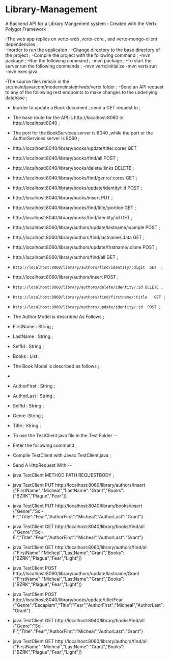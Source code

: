 # Library-Management
A Backend API for a Library Mangement system  : Created with the Vertx Polygot Framework  

-The web app replies on vertx-web ,vertx-core , and vertx-mongo-client  dependencies ;   
-Inorder to run the applicaton  ; 
-Change directory to the base directory of the project ; 
-Compile the project with the following command ; 
-mvn package ; 
-Run the following command ; 
-mvn  package ; 
-To start the server,run the following commands ;
-mvn vertx:initialize
-mvn vertx:run  
-mvn  exec:java  

-The source files remain in the src/main/java/com/moderneinstein/web/vertx folder ; 
-Send an API request to any of the following rest endpoints to  make changes to the underlying database ; 
- Inorder to update a Book document , send a GET request to  ;
- The base route for the API is http://localhost:8060 or http://localhost:8040  ;
- The port for the BookServices server is 8040  ,while the port or the AuthorServices server  is 8060 ; 
- http://localhost:8040/library/books/update/title/:cores GET
- http://localhost:8040/library/books/find/all POST ; 
- http://localhost:8040/library/books/delete/:links DELETE ;
- http://localhost:8040/library/books/find/genre/:cores  GET ;   
- http://localhost:8040/library/books/update/identity/:id  POST ;
-  http://localhost:8040/library/books/insert  PUT ;
- http://localhost:8040/library/books/find/title/:portion  GET ;
- http://localhost:8040/library/books/find/identity/:id  GET ;

-    http://localhost:8060/library/authors/update/lastname/:sample  POST  ;
 -    http://localhost:8060/library/authors/find/lastname/:data  GET  ; 
 -    http://localhost:8060/library/authors/update/firstname/:clone  POST ;
 -    http://localhost:8060/library/authors/find/all  GET  ;
 -     http://localhost:8060/library/authors/find/identity/:digit  GET  ;
 -   http://localhost:8060/library/authors/insert POST  ;
 -     http://localhost:8060/library/authors/delete/identity/:id DELETE ;
 -     http://localhost:8060/library/authors/find/firstname/:title   GET ;
 -     http://localhost:8060/library/authors/update/identity/:id  POST ;
 - The Author Model is described As Follows ;
 - FirstName : String ;
- LastName : String  ;
- SelfId : String ;
- Books : List<String> ;
- The Book Model is described as follows ;
- 
- AuthorFirst : String ;
- AuthorLast : String ;
- SelfId : String ;
- Genre :String ;
- Title : String  ;

- To use the TestClient.java file in the Test Folder -- 
 - Enter the following command  ;   
 - Compile TestClient with Javac TestClient.java ; 
 - Send A HttpRequest With -- 
- java TestClient METHOD PATH  REQUESTBODY ; 
-  java TestClient  PUT http://localhost:8060/library/authors/insert  {\"FirstName\":\"Micheal\",\"LastName\":\"Grant\",\"Books\":[\"BZRK\",\"Plague\",\"Fear\"]}
-  java TestClient  PUT http://localhost:8040/library/books/insert  {\"Genre\":\"Sci-Fi\",\"Title\":\"Fear\",\"AuthorFirst\":\"Micheal\",\"AuthorLast\":\"Grant\"}
-  java TestClient  GET http://localhost:8040/library/books/find/all  {\"Genre\":\"Sci-Fi\",\"Title\":\"Fear\",\"AuthorFirst\":\"Micheal\",\"AuthorLast\":\"Grant\"}
-  java TestClient  GET http://localhost:8060/library/authors/find/all {\"FirstName\":\"Micheal\",\"LastName\":\"Grant\",\"Books\":[\"BZRK\",\"Plague\",\"Fear\",\"Light\"]}
- java TestClient  POST http://localhost:8060/library/authors/update/lastname/Grant  {\"FirstName\":\"Micheal\",\"LastName\":\"Grant\",\"Books\":[\"BZRK\",\"Plague\",\"Fear\",\"Light\"]}
-  java TestClient  POST http://localhost:8040/library/books/update/title/Fear  {\"Genre\":\"Escapism\",\"Title\":\"Fear\",\"AuthorFirst\":\"Micheal\",\"AuthorLast\":\"Grant\"}
-   java TestClient  GET http://localhost:8040/library/books/find/all  {\"Genre\":\"Sci-Fi\",\"Title\":\"Fear\",\"AuthorFirst\":\"Micheal\",\"AuthorLast\":\"Grant\"}
-  java TestClient  GET http://localhost:8060/library/authors/find/all {\"FirstName\":\"Micheal\",\"LastName\":\"Grant\",\"Books\":[\"BZRK\",\"Plague\",\"Fear\",\"Light\"]}   
